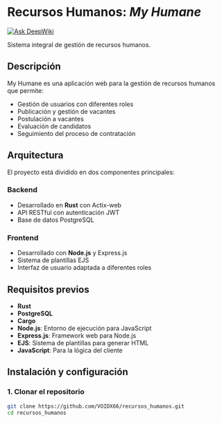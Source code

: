 # Recursos Humanos: _**My Humane**_  

[![Ask DeepWiki](https://deepwiki.com/badge.svg)](https://deepwiki.com/VOIDX66/recursos_humanos)

Sistema integral de gestión de recursos humanos.

## Descripción  
  
My Humane es una aplicación web para la gestión de recursos humanos que permite:  
- Gestión de usuarios con diferentes roles  
- Publicación y gestión de vacantes  
- Postulación a vacantes  
- Evaluación de candidatos  
- Seguimiento del proceso de contratación  
  
## Arquitectura  
  
El proyecto está dividido en dos componentes principales:  
  
### Backend  
- Desarrollado en **Rust** con Actix-web  
- API RESTful con autenticación JWT  
- Base de datos PostgreSQL  
  
### Frontend  
- Desarrollado con **Node.js** y Express.js  
- Sistema de plantillas EJS  
- Interfaz de usuario adaptada a diferentes roles  
  
## Requisitos previos  
  
- **Rust**
- **PostgreSQL**
- **Cargo**
- **Node.js**: Entorno de ejecución para JavaScript  
- **Express.js**: Framework web para Node.js  
- **EJS**: Sistema de plantillas para generar HTML  
- **JavaScript**: Para la lógica del cliente
  
## Instalación y configuración  
  
### 1. Clonar el repositorio  
```bash  
git clone https://github.com/VOIDX66/recursos_humanos.git  
cd recursos_humanos  